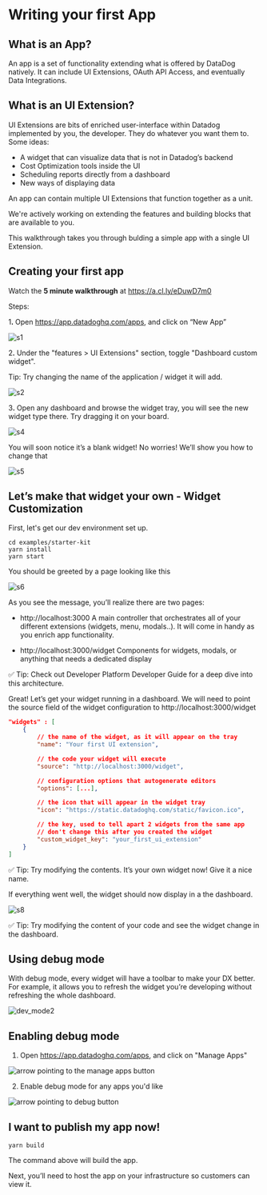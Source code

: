# Writing your first App

## What is an App?

An app is a set of functionality extending what is offered by DataDog natively. It can include UI Extensions, OAuth API Access, and eventually Data Integrations.

## What is an UI Extension?

UI Extensions are bits of enriched user-interface within Datadog implemented by you, the developer. They do whatever you want them to. Some ideas:

- A widget that can visualize data that is not in Datadog’s backend
- Cost Optimization tools inside the UI
- Scheduling reports directly from a dashboard
- New ways of displaying data

An app can contain multiple UI Extensions that function together as a unit.

We're actively working on extending the features and building blocks that are available to you.

This walkthrough takes you through bulding a simple app with a single UI Extension. 

## Creating your first app

Watch the **5 minute walkthrough** at https://a.cl.ly/eDuwD7m0

Steps:

1ꓸ Open https://app.datadoghq.com/apps, and click on “New App”

![s1](https://p-qkfgo2.t2.n0.cdn.getcloudapp.com/items/kpu7mnQ5/691d1b66-1622-419d-a561-dbda1054e732.png?source=viewer&v=0e8849313e0baaf4e4068003cca5e872)

2ꓸ Under the "features > UI Extensions" section, toggle "Dashboard custom widget".

Tip: Try changing the name of the application / widget it will add.

![s2](https://p-qkfgo2.t2.n0.cdn.getcloudapp.com/items/ApuRO9ng/ef85d969-0c75-4b78-a51b-5ceaaec16c6a.png?source=viewer&v=01285d41744c1d83a80c1c4f79a47027)

3ꓸ Open any dashboard and browse the widget tray, you will see the new widget type there. Try dragging it on your board.

![s4](https://p-qkfgo2.t2.n0.cdn.getcloudapp.com/items/geu4rA0v/a2642123-dec1-4bd4-a230-7fdea09ab4c4.png?source=viewer&v=010ae411a8121978f232705050d64d75)

You will soon notice it’s a blank widget! No worries! We’ll show you how to change that

![s5](https://p-qkfgo2.t2.n0.cdn.getcloudapp.com/items/DOu2vBjj/d7f53a25-1f4c-4c45-8820-d6c78ad75e50.png?source=viewer&v=89769497f7a1f3a83f15c21c56a234f8)

## Let’s make that widget your own - Widget Customization

First, let's get our dev environment set up.

```
cd examples/starter-kit
yarn install
yarn start
```

You should be greeted by a page looking like this

![s6](https://p-qkfgo2.t2.n0.cdn.getcloudapp.com/items/X6u9DlY0/e5fc94d8-1772-40eb-a793-0e6e80850617.png?source=viewer&v=473644c06de6bf687d228366746c9042)

As you see the message, you’ll realize there are two pages:

- http://localhost:3000 A main controller that orchestrates all of your different extensions (widgets, menu, modals..). It will come in handy as you enrich app functionality.

- http://localhost:3000/widget Components for widgets, modals, or anything that needs a dedicated display

✅ Tip: Check out Developer Platform Developer Guide for a deep dive into this architecture.

Great! Let’s get your widget running in a dashboard. We will need to point the source field of the widget configuration to http://localhost:3000/widget

```json
"widgets" : [
    {
        // the name of the widget, as it will appear on the tray
        "name": "Your first UI extension",

        // the code your widget will execute
        "source": "http://localhost:3000/widget",

        // configuration options that autogenerate editors
        "options": [...],

        // the icon that will appear in the widget tray
        "icon": "https://static.datadoghq.com/static/favicon.ico",

        // the key, used to tell apart 2 widgets from the same app
        // don't change this after you created the widget
        "custom_widget_key": "your_first_ui_extension"
    }
]
```

✅ Tip: Try modifying the contents. It’s your own widget now! Give it a nice name.

If everything went well, the widget should now display in a the dashboard.

![s8](https://p-qkfgo2.t2.n0.cdn.getcloudapp.com/items/Qwu9G5e8/c96824e4-66cb-4644-adba-34e27c297cb2.png?source=viewer&v=514b36d5db8baf5dc6d8d3675b441d4d)

✅ Tip: Try modifying the content of your code and see the widget change in the dashboard.

## Using debug mode

With debug mode, every widget will have a toolbar to make your DX better. For example, it allows you to refresh the widget you’re developing without refreshing the whole dashboard.

![dev_mode2](https://p-qkfgo2.t2.n0.cdn.getcloudapp.com/items/jkuen4y2/6c92f76c-5540-47fe-9c84-74a3676f5c1e.png?source=viewer&v=97ec2c27cb0b98c69ce09d5a3a5d7a6c)

## Enabling debug mode

1. Open https://app.datadoghq.com/apps, and click on "Manage Apps"

![arrow pointing to the manage apps button](https://p-qkfgo2.t2.n0.cdn.getcloudapp.com/items/E0uj6wxE/dcbd8453-dac8-4ef2-9fb6-75ba1b17d698.jpg?source=viewer&v=b3760a3b7434e26cb69562f11dc78598)

2. Enable debug mode for any apps you'd like

![arrow pointing to debug button](https://p-qkfgo2.t2.n0.cdn.getcloudapp.com/items/lluoQPLE/6f8fa34d-3b5f-48d2-9d0a-fe0a00d2e9bd.jpg?v=53420b9f63222ec5df10be1339f2d7e1)

## I want to publish my app now!

```
yarn build
```

The command above will build the app.

Next, you’ll need to host the app on your infrastructure so customers can view it.
